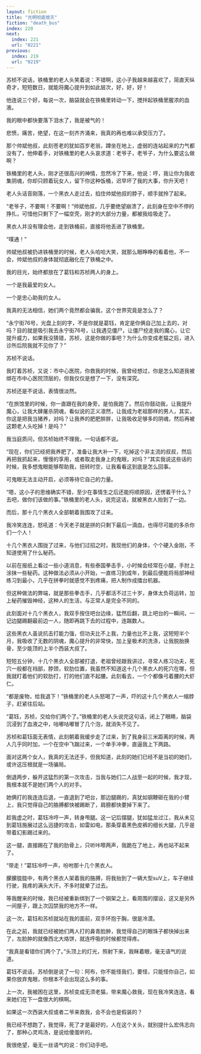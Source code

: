 ```yaml
---
layout: fiction
title: "光明彻底熄灭"
fiction: "death_bus"
index: 220
next:
  index: 221
  url: "0221"
previous:
  index: 219
  url: "0219"
---
```

苏桢不说话，铁桶里的老人头笑着说：不错啊，这小子我越来越喜欢了，简直天纵奇才，短短数日，就能将魔心提升到如此层次，好，好，好！

他连说三个好，每说一次，脑袋就会在铁桶里转动一下，搅拌起铁桶里腥浓的血液。

我的眼中都快要落下泪水了，我是被气的！

悲愤，痛苦，绝望，在这一刻齐齐涌来，我真的再也难以承受压力了。

那个帅斌他叔，此刻苍老的犹如百岁老翁，蹲坐在地上，虚弱的连站起来的力气都没有了，他伸着手，对铁桶里的老人头哀求道：老爷子，老爷子，为什么要这么做啊？

铁桶里的老人头，刚才还很高兴的神情，忽然冷了下来，他说：哼，我让你为我收集阴魂，你却只顾着玩女人，留下你这种饭桶，迟早坏了我的大事，你升天吧！

老人头话音刚落，一个黑衣人走过去，掐住帅斌他叔的脖子，顺手就拎了起来。

“老爷子，不要啊！不要啊！”帅斌他叔，几乎要绝望崩溃了，此刻身在空中不停的挣扎，可惜他只剩下了一幅空壳，刚才的大部分力量，都被我给吸走了。

黑衣人并没有理会他，走到铁桶前，直接将他丢进了铁桶里。

“噗通！”

帅斌他叔被扔进铁桶里的时候，老人头哈哈大笑，就那么眼睁睁的看着他，不一会，帅斌他叔的身体就彻底融化在了铁桶之中。

我的目光，始终都放在了葛钰和苏桢两人的身上。

一个是我最爱的女人。

一个是忠心助我的女人。

我真的无法相信，她们两个竟然都会骗我，这个世界究竟是怎么了？

“永宁街76号，光盘上刻的字，不是你就是葛钰，肯定是你俩自己加上去的，对吗？目的就是吸引我去永宁街76号，让我遇见僵尸，让僵尸挖走我的魔心，让它提升威力，如果我没猜错，苏桢，这是你做的事吧？为什么你变成老猫之后，进入诊所后院我就不见你了？”

苏桢不说话。

我盯着苏桢，又说：市中心医院，你救我的时候，我曾经想过，你是怎么知道我被绑在市中心医院顶层的，但我仅仅是想了一下，没有深究。

苏桢还是不说话，表情很淡然。

“在旅馆里的时候，你一直跟在我的身旁，是怕我跑了。然后你鼓动我，让我提升魔心，让我大肆屠杀阴魂，看似说的正义凛然，让我成为老祖那样的男人，其实，你这是把我当猪养，对吗？让我养的肥肥胖胖，让我吸收足够多的阴魂，然后再被这颗老人头吃掉！是吗？”

我当庭质问，但苏桢始终不理我，一句话都不说。

“现在，你们已经把我养肥了，准备让我大补一下，吃掉这个非主流的叔叔，然后再把我抓起来，慢慢的享用，或者取走我身上的鬼眼，对吗？”其实我说这些话的时候，我多想鬼眼能够帮助我，扭转时空，让我看看这到底是怎么回事。

可鬼眼无法主动开启，必须等待它自己的力量。

“嗯，这小子的思维确实不错，至少在事情生之后还能捋顺原因，还愣着干什么？去吧，做你们该做的事。”铁桶里的老人头，说完这话，就被黑衣人抬到了一边。

而后，那十几个黑衣人全部朝着我围攻了过来。

我冷笑连连，怒吼道：今天老子就是拼的只剩下最后一滴血，也得尽可能的多杀你们一个人！

十几个黑衣人围拢了过来，与他们过招之时，我现他们的身体，个个硬入金刚，不知道使用了什么秘药。

以前在报纸上看过一些小道消息，有些泰国拳击手，小时候会经常在小腿，手肘上涂抹一些秘药。这种做法必须从小开始，一直练习到成年，到最后便能将局部神经练习到最小，几乎在拼拳时就感觉不到疼痛，把人制作成擂台机器。

但这种做法的弊端，就是那些拳击手，几乎都活不过三十岁，身体太负荷运转，加上秘药摧毁神经，这种人的生活，与正常人是完全不同的。

此刻面对十几个黑衣人，我双手按住吧台边缘，猛然后翻，跳上吧台的一瞬间，一记边腿踢翻最前边一人，随即再跳下去的过程中，连踹数人。

这些黑衣人虽说抗击打能力强，但功夫比不上我，力量也比不上我，这短短半个月，我吸收了无数的阴魂，魔心提升的非常快，加上皇极术的洗涤，让我脱胎换骨，至少能顶的上半个西装大叔了。

短短五分钟，十几个黑衣人全部被打退，老祖曾经跟我讲过，寻常人练习功夫，死穴一般都在裆部，脖颈，软肋位置，我虽然不知道这十几个黑衣人的死穴在哪，但我就盯着他们的软肋打，打的他们直不起腰。此刻看去，一个个都像弓着腰的大虾仁。

“都是废物，给我退下！”铁桶里的老人头怒喝了一声，吓的这十几个黑衣人一缩脖子，赶紧往后站。

“葛钰，苏桢，交给你们两个了。”铁桶里的老人头说完这句话，闭上了眼睛，脑袋沉浸到了血液之中，咕嘟咕嘟冒了几个泡，就消失不见了。

苏桢和葛钰面无表情，此刻朝着我缓步走了过来，到了我身前三米距离的时候，两人几乎同时加，一个在空中飞踹过来，一个单手冲拳，直逼我上下两路。

面对这两个女人，我真的无法还手，但我知道，此刻的她们已经不是当初的她们，或许这压根就是一场骗局。

倒退两步，躲开这猛烈的第一次攻击，当我与她们二人战至一起的时候，我才现，我根本就不是她们两个人的对手。

她俩打的我连连后退，一直退到了吧台，那边腿踢的，真犹如钢鞭砸在我的小臂上，我只觉得自己的胳膊都快被踢断了，肩膀都快要掉下来了。

趁我虚之时，葛钰冷哼一声，转身甩腿。这一记后摆腿，犹如猛龙过江，我从未见到葛钰施展过这么迅捷的攻击，如雷如电，那条穿着黑色皮裤的细长大腿，几乎是带着幻影踢过来的。

这一腿，直接踢在了我的肋骨上，只听咔嚓两声，我跪在了地上，再也站不起来了。

“带走！”葛钰冷哼一声，吩咐那十几个黑衣人。

朦朦胧胧中，有两个黑衣人架着我的胳膊，将我抬到了一辆大型suV上，车子继续行驶，我疼的满头大汗，不多时就晕了过去。

等我醒来的时候，我已经被重新绑到了一个钢架之上，看周围的摆设，这又是另外一间屋子，跟上次囚禁我的地方不一样。

这一次，葛钰和苏桢就站在我的面前，双手环抱于胸，很是冷漠。

在此之前，我就已经被她们两人打的鼻青脸肿，我觉得自己的眼珠子都快掉出来了，左脸肿的就像西北大烙饼，就连呼吸的时候都觉得疼。

“我真是看错你们两个了。”头顶上的灯光，照射下来，我眯着眼，毫无语气的说道。

葛钰不说话，苏桢倒是说了一句：阿布，你不能怪我们，要怪，只能怪你自己，如果你放弃鬼眼，你根本不会出现这么多的事。

上一次，我被困在这里，苏桢变成无须老猫，带来魔心救我，现在我冷笑连连，看来她们在下一盘很大的棋啊。

如果这一次西装大叔或者二爷来救我，会不会也是假装的？

我已经不想跑了，我觉得，死了才是最好的，人在这个关头，就别提什么宏伟志向了，那种心灵鸡汤，是说给傻蛋听的。

我很绝望，毫无一丝语气的说：你们动手吧。